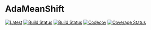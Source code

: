 # AdaMeanShift

[![Latest](https://img.shields.io/badge/docs-latest-blue.svg)](https://francescoalemanno.github.io/AdaMeanShift.jl/latest)
[![Build Status](https://travis-ci.com/francescoalemanno/AdaMeanShift.jl.svg?branch=master)](https://travis-ci.com/francescoalemanno/AdaMeanShift.jl)
[![Build Status](https://ci.appveyor.com/api/projects/status/github/francescoalemanno/AdaMeanShift.jl?svg=true)](https://ci.appveyor.com/project/francescoalemanno/AdaMeanShift-jl)
[![Codecov](https://codecov.io/gh/francescoalemanno/AdaMeanShift.jl/branch/master/graph/badge.svg)](https://codecov.io/gh/francescoalemanno/AdaMeanShift.jl)
[![Coverage Status](https://coveralls.io/repos/github/francescoalemanno/AdaMeanShift.jl/badge.svg?branch=master)](https://coveralls.io/github/francescoalemanno/AdaMeanShift.jl?branch=master)
